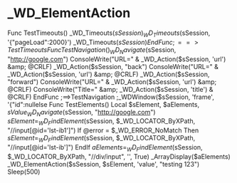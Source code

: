 # _WD_ElementAction
Func TestTimeouts()     _WD_Timeouts($sSession)     _WD_Timeouts($sSession, '{"pageLoad":2000}')     _WD_Timeouts($sSession) EndFunc   ;==>TestTimeouts  Func TestNavigation()     _WD_Navigate($sSession, "http://google.com")     ConsoleWrite("URL=" &amp; _WD_Action($sSession, 'url') &amp; @CRLF)     _WD_Action($sSession, "back")     ConsoleWrite("URL=" &amp; _WD_Action($sSession, 'url') &amp; @CRLF)     _WD_Action($sSession, "forward")     ConsoleWrite("URL=" &amp; _WD_Action($sSession, 'url') &amp; @CRLF)     ConsoleWrite("Title=" &amp; _WD_Action($sSession, 'title') &amp; @CRLF) EndFunc   ;==>TestNavigation  ;_WDWindow($sSession, 'frame', '{"id":nullelse Func TestElements()     Local $sElement, $aElements, $sValue      _WD_Navigate($sSession, "http://google.com")     $sElement = _WD_FindElement($sSession, $_WD_LOCATOR_ByXPath, "//input[@id='lst-ib1']")      If @error = $_WD_ERROR_NoMatch Then         $sElement = _WD_FindElement($sSession, $_WD_LOCATOR_ByXPath, "//input[@id='lst-ib']")     EndIf      $aElements = _WD_FindElement($sSession, $_WD_LOCATOR_ByXPath, "//div/input", '', True)      _ArrayDisplay($aElements)      _WD_ElementAction($sSession, $sElement, 'value', "testing 123")     Sleep(500)
